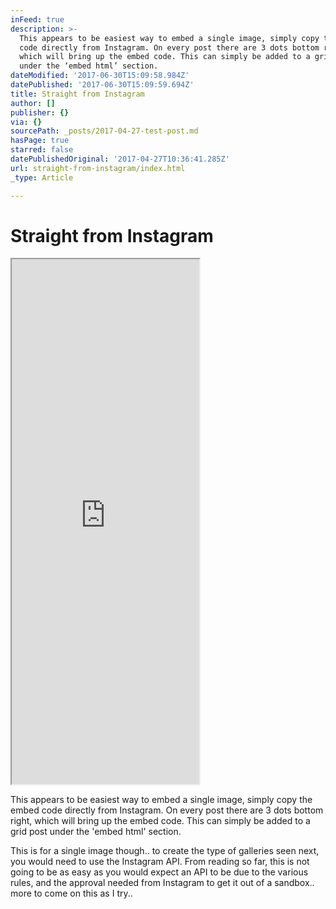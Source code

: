 ```yaml
---
inFeed: true
description: >-
  This appears to be easiest way to embed a single image, simply copy the embed
  code directly from Instagram. On every post there are 3 dots bottom right,
  which will bring up the embed code. This can simply be added to a grid post
  under the ‘embed html’ section.
dateModified: '2017-06-30T15:09:58.984Z'
datePublished: '2017-06-30T15:09:59.694Z'
title: Straight from Instagram
author: []
publisher: {}
via: {}
sourcePath: _posts/2017-04-27-test-post.md
hasPage: true
starred: false
datePublishedOriginal: '2017-04-27T10:36:41.285Z'
url: straight-from-instagram/index.html
_type: Article

---
```

# Straight from Instagram

<iframe src="https://the-grid.github.io/ed-userhtml/?g=eJylVWtv4jgU_b6_wspopFZtSAhQQgrVQniUtpQWCJR-GTmJkxjywnYI4devzaOdTqWVVptIiX1sX997fO510w4TZ73JEoaAE0JKWxKOKYM-gZEcIRdDCbiQQVmgPolkB6YMJzFyv8JbRCiHW1JdApQVIWpJwIbO2idJFrvGj36_fwvshLiIGOq5JRPo4owalXQnoJ1MA-gmuaECFZTTHf8S34YX6vXhLdUur494Wf0-WK5d3oIIEh_HhpgkOjs5xy4LjJuaLoAUui6OfbH_EW80SpV67ee5K-fIXmPGQwydi7Kq_gQy0NLd5Xn8Gy7dNV28Pcd7Ni_2ku7A70NfqdDFewtCHCM5QNgPmHDp6LvMktSoqr-7W1NLfEs-g6Edk2GI_dhwUMwQOTsmfPq3LTMSXojTMnAEfaSksX9rQ4puqtd43hlPcvVx4Cdt_jxPraBn-bxl5qJPzfZI_NPFJtmLRmfgdmZWr91-GryYyi7ovAq0v7fWrtl-rI_vx2sBjKzezpo4-9H-xas0Gt5b-cqOatF-2TjY6-KpNenMu6un7fub3aMj3-xNa8qLrrBGP5vMzUlk1SsPi3CfUH86HL5bE3OVKNC96r0-PHSq91u902dXw276mpi7cr4aTzv9INDeKN31hsu4koVD5Wb0PEE9tW4NFw-9rW71xovuVNeflo36elPMQvzw-MiyZccmWbuYB7V8fI_fohTXclTTe2tV0519XmSv7tPjy6DcWdvV53h0NUft2LvfxOV19WrwMrvJBq_ONtMCbTzPhp7iL6x-UejjRS91i_cprMC5uUnnyXy7f3_X5rM41nJL3-znq24XsXFDHUyLRjR_2jB_OS20Snm0I8uboeYPNisyW6pPurczd57ZsYMFoculILfdC_uz9TR7jUyTa9PFNA1hYRwS-RacBFWtHlPgkA8qgBlLgHwE04RikcIGQSFkeIu4srjoZE0To0dFHWZyeStcUacvaKYf2jrZ1Q9pqAptfuQWqJ7kD0FAkNeSAsZSaihKnuelj9JScpJISZXOdLN6nuyDyoOvfNYNJwkTYvxQVW7XS2ImezDCYWG0CYbhNYUxlSki2DuNUrxHRvkQ2rEvzBhxQiIYnqD8SMoZ-z3zynWx8JBaLnISAg_UxLzCcS54lZJzAlPDJgiuZdG_lQDj0SPWkn7ZIYzX0p3ItCwtlcC3RlOBnL30C3en6JyGozvufw3wu-ensmEnjCXRH3XkUPUSXpq9kFfVALsuij-P6nh6n-F_rSwH6GMtCkOcUkw5JwFmSKYpdATHghx-2m0hKgZ4-Sb8YrALADmX4OJvzP8l5xIkMWgyHKEPEv5n1Ic7CQmLLUlTy3VZrcpqY1bWjErdUGtXqmqoKncrJaBxDcQMABmo8VEYgZfurKmItYejOUv88x68-6tJHYJTBiAtYge4yEMEUOK0JEXhqcY8LqM_pIziX9ZUQZGNXFpaUZE5Rxt3_wCO6HQd" height="840" style=""></iframe>

This appears to be easiest way to embed a single image, simply copy the embed code directly from Instagram. On every post there are 3 dots bottom right, which will bring up the embed code. This can simply be added to a grid post under the 'embed html' section.

This is for a single image though.. to create the type of galleries seen next, you would need to use the Instagram API. From reading so far, this is not going to be as easy as you would expect an API to be due to the various rules, and the approval needed from Instagram to get it out of a sandbox.. more to come on this as I try..